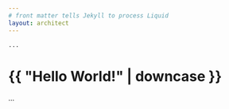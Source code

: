 ```yaml
---
# front matter tells Jekyll to process Liquid
layout: architect
---
```


    ...
  <h1>{{ "Hello World!" | downcase }}</h1>
  ...
